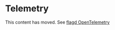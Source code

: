 # Telemetry

This content has moved. See [flagd OpenTelemetry](https://flagd.dev/concepts/opentelemetry/)